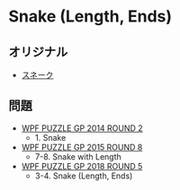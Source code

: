 # Snake (Length, Ends)

## オリジナル
- [スネーク](snake.md)

## 問題
- [WPF PUZZLE GP 2014 ROUND 2](../questions/wpfpgp2014-2.md)
	- 1\. Snake
- [WPF PUZZLE GP 2015 ROUND 8](../questions/wpfpgp2015-8.md)
	- 7-8. Snake with Length
- [WPF PUZZLE GP 2018 ROUND 5](../questions/wpfpgp2018-5.md)
	- 3-4. Snake (Length, Ends)
